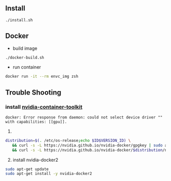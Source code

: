 ## Install
```bash
./install.sh
```

## Docker
- build image
```bash
./docker-build.sh
```

- run container
```bash
docker run -it --rm envc_img zsh
```

## Trouble Shooting
### install [nvidia-container-toolkit](https://docs.nvidia.com/datacenter/cloud-native/container-toolkit/install-guide.html)
```
docker: Error response from daemon: could not select device driver "" with capabilities: [[gpu]].
```

1.
```bash
distribution=$(. /etc/os-release;echo $ID$VERSION_ID) \
   && curl -s -L https://nvidia.github.io/nvidia-docker/gpgkey | sudo apt-key add - \
   && curl -s -L https://nvidia.github.io/nvidia-docker/$distribution/nvidia-docker.list | sudo tee /etc/apt/sources.list.d/nvidia-docker.list
```

2. install nvidia-docker2
```bash
sudo apt-get update
sudo apt-get install -y nvidia-docker2
```
